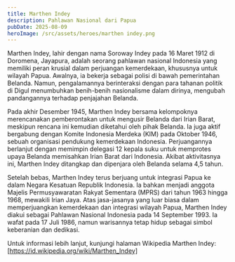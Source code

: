 ```yaml
---
title: Marthen Indey
description: Pahlawan Nasional dari Papua
pubDate: 2025-08-09
heroImage: /src/assets/heroes/marthen indey.png
---
```

Marthen Indey, lahir dengan nama Soroway Indey pada 16 Maret 1912 di Doromena, Jayapura, adalah seorang pahlawan nasional Indonesia yang memiliki peran krusial dalam perjuangan kemerdekaan, khususnya untuk wilayah Papua. Awalnya, ia bekerja sebagai polisi di bawah pemerintahan Belanda. Namun, pengalamannya berinteraksi dengan para tahanan politik di Digul menumbuhkan benih-benih nasionalisme dalam dirinya, mengubah pandangannya terhadap penjajahan Belanda.

Pada akhir Desember 1945, Marthen Indey bersama kelompoknya merencanakan pemberontakan untuk mengusir Belanda dari Irian Barat, meskipun rencana ini kemudian diketahui oleh pihak Belanda. Ia juga aktif bergabung dengan Komite Indonesia Merdeka (KIM) pada Oktober 1946, sebuah organisasi pendukung kemerdekaan Indonesia. Perjuangannya berlanjut dengan memimpin delegasi 12 kepala suku untuk memprotes upaya Belanda memisahkan Irian Barat dari Indonesia. Akibat aktivitasnya ini, Marthen Indey ditangkap dan dipenjara oleh Belanda selama 4,5 tahun.

Setelah bebas, Marthen Indey terus berjuang untuk integrasi Papua ke dalam Negara Kesatuan Republik Indonesia. Ia bahkan menjadi anggota Majelis Permusyawaratan Rakyat Sementara (MPRS) dari tahun 1963 hingga 1968, mewakili Irian Jaya. Atas jasa-jasanya yang luar biasa dalam memperjuangkan kemerdekaan dan integrasi wilayah Papua, Marthen Indey diakui sebagai Pahlawan Nasional Indonesia pada 14 September 1993. Ia wafat pada 17 Juli 1986, namun warisannya tetap hidup sebagai simbol keberanian dan dedikasi.

Untuk informasi lebih lanjut, kunjungi halaman Wikipedia Marthen Indey: [https://id.wikipedia.org/wiki/Marthen_Indey]
